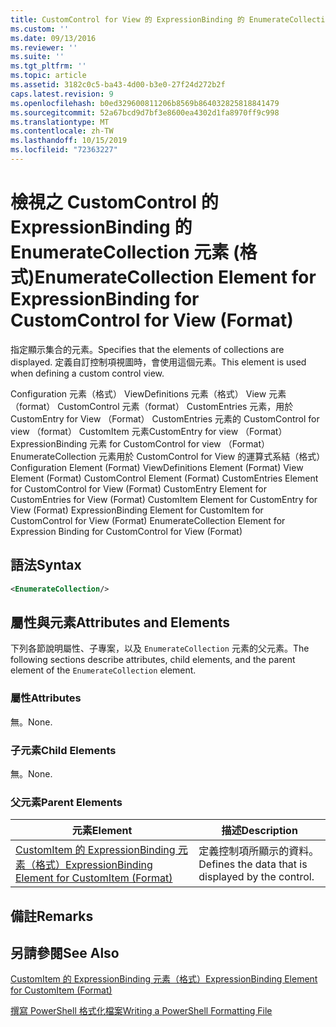 ```yaml
---
title: CustomControl for View 的 ExpressionBinding 的 EnumerateCollection 元素（格式） |Microsoft Docs
ms.custom: ''
ms.date: 09/13/2016
ms.reviewer: ''
ms.suite: ''
ms.tgt_pltfrm: ''
ms.topic: article
ms.assetid: 3182c0c5-ba43-4d00-b3e0-27f24d272b2f
caps.latest.revision: 9
ms.openlocfilehash: b0ed329600811206b8569b864032825818841479
ms.sourcegitcommit: 52a67bcd9d7bf3e8600ea4302d1fa8970ff9c998
ms.translationtype: MT
ms.contentlocale: zh-TW
ms.lasthandoff: 10/15/2019
ms.locfileid: "72363227"
---
```

# <a name="enumeratecollection-element-for-expressionbinding-for-customcontrol-for-view-format"></a><span data-ttu-id="8ad64-102">檢視之 CustomControl 的 ExpressionBinding 的 EnumerateCollection 元素 (格式)</span><span class="sxs-lookup"><span data-stu-id="8ad64-102">EnumerateCollection Element for ExpressionBinding for CustomControl for View (Format)</span></span>

<span data-ttu-id="8ad64-103">指定顯示集合的元素。</span><span class="sxs-lookup"><span data-stu-id="8ad64-103">Specifies that the elements of collections are displayed.</span></span> <span data-ttu-id="8ad64-104">定義自訂控制項視圖時，會使用這個元素。</span><span class="sxs-lookup"><span data-stu-id="8ad64-104">This element is used when defining a custom control view.</span></span>

<span data-ttu-id="8ad64-105">Configuration 元素（格式） ViewDefinitions 元素（格式） View 元素（format） CustomControl 元素（format） CustomEntries 元素，用於 CustomEntry for View （Format） CustomEntries 元素的 CustomControl for view （format） CustomItem 元素CustomEntry for view （Format） ExpressionBinding 元素 for CustomControl for view （Format） EnumerateCollection 元素用於 CustomControl for View 的運算式系結（格式）</span><span class="sxs-lookup"><span data-stu-id="8ad64-105">Configuration Element (Format) ViewDefinitions Element (Format) View Element (Format) CustomControl Element (Format) CustomEntries Element for CustomControl for View (Format) CustomEntry Element for CustomEntries for View (Format) CustomItem Element for CustomEntry for View (Format) ExpressionBinding Element for CustomItem for CustomControl for View (Format) EnumerateCollection Element for Expression Binding for CustomControl for View (Format)</span></span>

## <a name="syntax"></a><span data-ttu-id="8ad64-106">語法</span><span class="sxs-lookup"><span data-stu-id="8ad64-106">Syntax</span></span>

```xml
<EnumerateCollection/>
```

## <a name="attributes-and-elements"></a><span data-ttu-id="8ad64-107">屬性與元素</span><span class="sxs-lookup"><span data-stu-id="8ad64-107">Attributes and Elements</span></span>

<span data-ttu-id="8ad64-108">下列各節說明屬性、子專案，以及 `EnumerateCollection` 元素的父元素。</span><span class="sxs-lookup"><span data-stu-id="8ad64-108">The following sections describe attributes, child elements, and the parent element of the `EnumerateCollection` element.</span></span>

### <a name="attributes"></a><span data-ttu-id="8ad64-109">屬性</span><span class="sxs-lookup"><span data-stu-id="8ad64-109">Attributes</span></span>

<span data-ttu-id="8ad64-110">無。</span><span class="sxs-lookup"><span data-stu-id="8ad64-110">None.</span></span>

### <a name="child-elements"></a><span data-ttu-id="8ad64-111">子元素</span><span class="sxs-lookup"><span data-stu-id="8ad64-111">Child Elements</span></span>

<span data-ttu-id="8ad64-112">無。</span><span class="sxs-lookup"><span data-stu-id="8ad64-112">None.</span></span>

### <a name="parent-elements"></a><span data-ttu-id="8ad64-113">父元素</span><span class="sxs-lookup"><span data-stu-id="8ad64-113">Parent Elements</span></span>

|<span data-ttu-id="8ad64-114">元素</span><span class="sxs-lookup"><span data-stu-id="8ad64-114">Element</span></span>|<span data-ttu-id="8ad64-115">描述</span><span class="sxs-lookup"><span data-stu-id="8ad64-115">Description</span></span>|
|-------------|-----------------|
|[<span data-ttu-id="8ad64-116">CustomItem 的 ExpressionBinding 元素（格式）</span><span class="sxs-lookup"><span data-stu-id="8ad64-116">ExpressionBinding Element for CustomItem (Format)</span></span>](./expressionbinding-element-for-customitem-for-controls-for-configuration-format.md)|<span data-ttu-id="8ad64-117">定義控制項所顯示的資料。</span><span class="sxs-lookup"><span data-stu-id="8ad64-117">Defines the data that is displayed by the control.</span></span>|

## <a name="remarks"></a><span data-ttu-id="8ad64-118">備註</span><span class="sxs-lookup"><span data-stu-id="8ad64-118">Remarks</span></span>

## <a name="see-also"></a><span data-ttu-id="8ad64-119">另請參閱</span><span class="sxs-lookup"><span data-stu-id="8ad64-119">See Also</span></span>

[<span data-ttu-id="8ad64-120">CustomItem 的 ExpressionBinding 元素（格式）</span><span class="sxs-lookup"><span data-stu-id="8ad64-120">ExpressionBinding Element for CustomItem (Format)</span></span>](./expressionbinding-element-for-customitem-for-controls-for-configuration-format.md)

[<span data-ttu-id="8ad64-121">撰寫 PowerShell 格式化檔案</span><span class="sxs-lookup"><span data-stu-id="8ad64-121">Writing a PowerShell Formatting File</span></span>](./writing-a-powershell-formatting-file.md)
